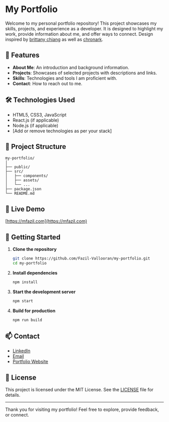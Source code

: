 # My Portfolio



Welcome to my personal portfolio repository! This project showcases my skills, projects, and experience as a developer. It is designed to highlight my work, provide information about me, and offer ways to connect.
Design inspired by [brittany chiang](https://v4.brittanychiang.com) as well as [chronark](https://chronark.com/).

## 🚀 Features

- **About Me**: An introduction and background information.
- **Projects**: Showcases of selected projects with descriptions and links.
- **Skills**: Technologies and tools I am proficient with.
- **Contact**: How to reach out to me.

## 🛠️ Technologies Used

- HTML5, CSS3, JavaScript
- React.js (if applicable)
- Node.js (if applicable)
- [Add or remove technologies as per your stack]

## 📁 Project Structure

```
my-portfolio/
│
├── public/
├── src/
│   ├── components/
│   ├── assets/
│   └── ...
├── package.json
└── README.md
```

## 🔗 Live Demo

[https://mfazil.com](https://mfazil.com)

## 📝 Getting Started

1. **Clone the repository**
   ```bash
   git clone https://github.com/Fazil-Vallooran/my-portfolio.git
   cd my-portfolio
   ```

2. **Install dependencies**
   ```bash
   npm install
   ```

3. **Start the development server**
   ```bash
   npm start
   ```

4. **Build for production**
   ```bash
   npm run build
   ```
   
## 📫 Contact

- [LinkedIn](https://www.linkedin.com/in/fazil-v/)
- [Email](mailto:fazilvallooran@gmail.com)
- [Portfolio Website](https://mfazil.com)

## 📄 License

This project is licensed under the MIT License. See the [LICENSE](LICENSE) file for details.

---

Thank you for visiting my portfolio! Feel free to explore, provide feedback, or connect.